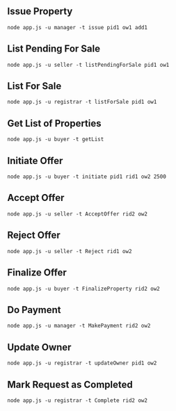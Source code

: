## Issue Property
```
node app.js -u manager -t issue pid1 ow1 add1
```

## List Pending For Sale
```
node app.js -u seller -t listPendingForSale pid1 ow1
```

## List For Sale
```
node app.js -u registrar -t listForSale pid1 ow1
```

## Get List of Properties
```
node app.js -u buyer -t getList
```

## Initiate Offer
```
node app.js -u buyer -t initiate pid1 rid1 ow2 2500
```

## Accept Offer
```
node app.js -u seller -t AcceptOffer rid2 ow2
```

## Reject Offer
```
node app.js -u seller -t Reject rid1 ow2
```

## Finalize Offer
```
node app.js -u buyer -t FinalizeProperty rid2 ow2
```

## Do Payment
```
node app.js -u manager -t MakePayment rid2 ow2
```

## Update Owner
```
node app.js -u registrar -t updateOwner pid1 ow2
```

## Mark Request as Completed
```
node app.js -u registrar -t Complete rid2 ow2
```


